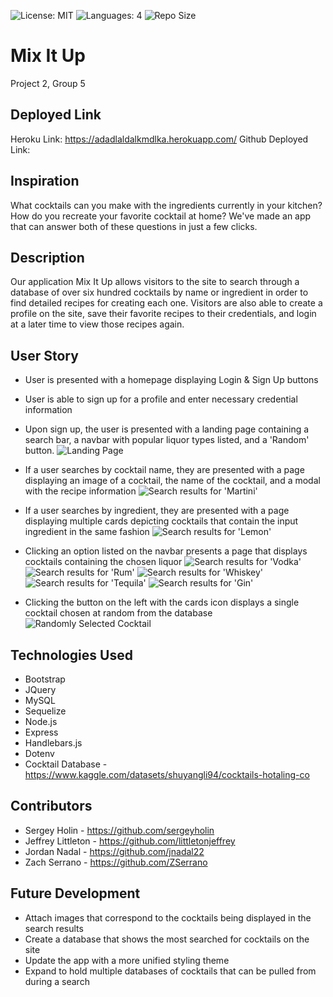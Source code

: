 ![License: MIT](https://img.shields.io/badge/License-MIT-yellow.svg) ![Languages: 4](https://img.shields.io/github/languages/count/sergeyholin/Project-2?color=orange&style=plastic) ![Repo Size](https://img.shields.io/github/repo-size/sergeyholin/Project-2?label=Repo%20Size)

# Mix It Up
Project 2, Group 5

## Deployed Link
Heroku Link: https://adadlaldalkmdlka.herokuapp.com/
Github Deployed Link: 

## Inspiration
What cocktails can you make with the ingredients currently in your kitchen? How do you recreate your favorite cocktail at home? We've made an app that can answer both of these questions in just a few clicks.

## Description
Our application Mix It Up allows visitors to the site to search through a database of over six hundred cocktails by name or ingredient in order to find detailed recipes for creating each one.  Visitors are also able to create a profile on the site, save their favorite recipes to their credentials, and login at a later time to view those recipes again.

## User Story
- User is presented with a homepage displaying Login & Sign Up buttons

- User is able to sign up for a profile and enter necessary credential information

- Upon sign up, the user is presented with a landing page containing a search bar, a navbar with popular liquor types listed, and a 'Random' button.
![Landing Page](./public/assets/images/project-screenshots/landing.png)

- If a user searches by cocktail name, they are presented with a page displaying an image of a cocktail, the name of the cocktail, and a modal with the recipe information
![Search results for 'Martini'](./public/assets/images/project-screenshots/searchbyname.png)

- If a user searches by ingredient, they are presented with a page displaying multiple cards depicting cocktails that contain the input ingredient in the same fashion
![Search results for 'Lemon'](./public/assets/images/project-screenshots/searchbyingredientlemon.png)

- Clicking an option listed on the navbar presents a page that displays cocktails containing the chosen liquor
![Search results for 'Vodka'](./public/assets/images/project-screenshots/searchbyingredientvodka.png)
![Search results for 'Rum'](./public/assets/images/project-screenshots/searchbyingredientrum.png)
![Search results for 'Whiskey'](./public/assets/images/project-screenshots/searchbyingredientwhiskey.png)
![Search results for 'Tequila'](./public/assets/images/project-screenshots/searchbyingredienttequila.png)
![Search results for 'Gin'](./public/assets/images/project-screenshots/searchbyingredientgin.png)

- Clicking the button on the left with the cards icon displays a single cocktail chosen at random from the database
![Randomly Selected Cocktail](./public/assets/images/project-screenshots/random.png)


## Technologies Used
- Bootstrap
- JQuery
- MySQL
- Sequelize
- Node.js
- Express
- Handlebars.js
- Dotenv
- Cocktail Database - https://www.kaggle.com/datasets/shuyangli94/cocktails-hotaling-co

## Contributors
- Sergey Holin - https://github.com/sergeyholin
- Jeffrey Littleton - https://github.com/littletonjeffrey
- Jordan Nadal - https://github.com/jnadal22
- Zach Serrano - https://github.com/ZSerrano

## Future Development
- Attach images that correspond to the cocktails being displayed in the search results
- Create a database that shows the most searched for cocktails on the site
- Update the app with a more unified styling theme
- Expand to hold multiple databases of cocktails that can be pulled from during a search